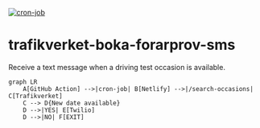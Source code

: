 [![cron-job](https://github.com/karlerikjonatan/trafikverket-boka-forarprov-sms/actions/workflows/cron-job.yaml/badge.svg)](https://github.com/karlerikjonatan/trafikverket-boka-forarprov-sms/actions/workflows/cron-job.yaml)
# trafikverket-boka-forarprov-sms
Receive a text message when a driving test occasion is available.

```mermaid
graph LR
    A[GitHub Action] -->|cron-job| B[Netlify] -->|/search-occasions| C[Trafikverket]
    C --> D{New date available}
    D -->|YES| E[Twilio]
    D -->|NO| F[EXIT]
```
